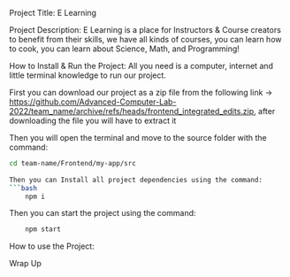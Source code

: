  Project Title:
  E Learning
  
  
 Project Description:
  E Learning is a place for Instructors & Course creators to benefit from their skills, we have all kinds of courses, you can learn how to cook, you can learn about Science, Math, and Programming!
  
  
 How to Install & Run the Project:
  All you need is a computer, internet and little terminal knowledge to run our project.
  
 First you can download our project as a zip file from the following link -> 
 https://github.com/Advanced-Computer-Lab-2022/team_name/archive/refs/heads/frontend_integrated_edits.zip,
  after downloading the file you will have to extract it
 
Then you will open the terminal and move to the source folder with the command:
```bash
cd team-name/Frontend/my-app/src
  
Then you can Install all project dependencies using the command:
```bash
 	npm i
```
	
Then you can start the project using the command:
```bash
	npm start
```
  
 
How to use the Project:
	 
 
 Wrap Up
